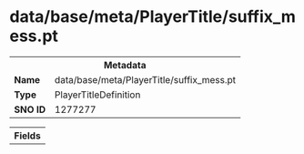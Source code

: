 <h1>data/base/meta/PlayerTitle/suffix_mess.pt</h1><table><tr><th colspan="100%">Metadata</th></tr><tr><td><b>Name</b></td><td>data/base/meta/PlayerTitle/suffix_mess.pt</td></tr><tr><td><b>Type</b></td><td>PlayerTitleDefinition</td></tr><tr><td><b>SNO ID</b></td><td>1277277</td></tr></table>

<table><tr><th colspan="100%">Fields</th></tr></table>

